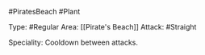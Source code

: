 #PiratesBeach #Plant 

Type: #Regular 
Area: [[Pirate's Beach]]
Attack: #Straight

Speciality: Cooldown between attacks.